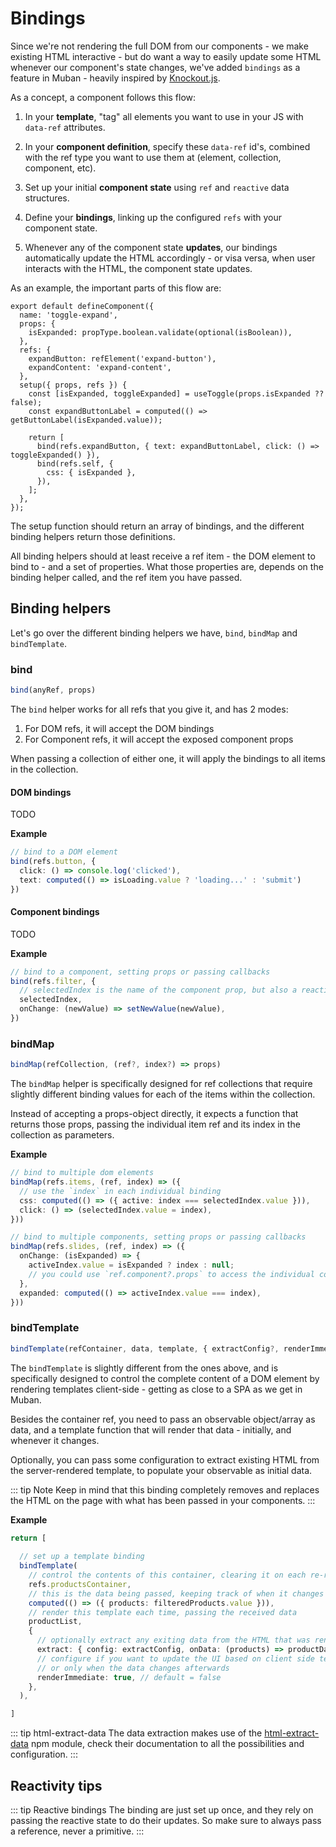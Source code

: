 # Bindings

Since we're not rendering the full DOM from our components - we make existing HTML interactive - but
do want a way to easily update some HTML whenever our component's state changes, we've added
`bindings` as a feature in Muban - heavily inspired by [Knockout.js](https://knockoutjs.com/documentation/).

As a concept, a component follows this flow:

1. In your **template**, "tag" all elements you want to use in your JS with `data-ref` attributes.

2. In your **component definition**, specify these `data-ref` id's, combined with the ref type you
 want to use them at (element, collection, component, etc).
3. Set up your initial **component state** using `ref` and `reactive` data structures.
4. Define your **bindings**, linking up the configured `refs` with your component state.
5. Whenever any of the component state **updates**, our bindings automatically update the HTML
 accordingly - or visa versa, when user interacts with the HTML, the component state updates. 

As an example, the important parts of this flow are:

```ts{7-8,11-12,15-18}
export default defineComponent({
  name: 'toggle-expand',
  props: {
    isExpanded: propType.boolean.validate(optional(isBoolean)),
  },
  refs: {
    expandButton: refElement('expand-button'),
    expandContent: 'expand-content',
  },
  setup({ props, refs }) {
    const [isExpanded, toggleExpanded] = useToggle(props.isExpanded ?? false);
    const expandButtonLabel = computed(() => getButtonLabel(isExpanded.value));

    return [
      bind(refs.expandButton, { text: expandButtonLabel, click: () => toggleExpanded() }),
      bind(refs.self, {
        css: { isExpanded },
      }),
    ];
  },
});
```

The setup function should return an array of bindings, and the different binding helpers return
those definitions.

All binding helpers should at least receive a ref item - the DOM element to bind to - and a set
of properties. What those properties are, depends on the binding helper called, and the ref item
you have passed.

## Binding helpers

Let's go over the different binding helpers we have, `bind`, `bindMap` and `bindTemplate`.

### bind

```ts
bind(anyRef, props)
```

The `bind` helper works for all refs that you give it, and has 2 modes:
1. For DOM refs, it will accept the DOM bindings
2. For Component refs, it will accept the exposed component props

When passing a collection of either one, it will apply the bindings to all items in the collection.


#### DOM bindings

TODO

**Example**

```ts
// bind to a DOM element
bind(refs.button, {
  click: () => console.log('clicked'),
  text: computed(() => isLoading.value ? 'loading...' : 'submit')
})
```

#### Component bindings

TODO 

**Example**

```ts
// bind to a component, setting props or passing callbacks
bind(refs.filter, {
  // selectedIndex is the name of the component prop, but also a reactive `ref`
  selectedIndex,
  onChange: (newValue) => setNewValue(newValue),
})
```

### bindMap

```ts
bindMap(refCollection, (ref?, index?) => props)
```

The `bindMap` helper is specifically designed for ref collections that require slightly
different binding values for each of the items within the collection.

Instead of accepting a props-object directly, it expects a function that returns those props,
passing the individual item ref and its index in the collection as parameters.

**Example**

```ts
// bind to multiple dom elements
bindMap(refs.items, (ref, index) => ({
  // use the `index` in each individual binding
  css: computed(() => ({ active: index === selectedIndex.value })),
  click: () => (selectedIndex.value = index),
}))

// bind to multiple components, setting props or passing callbacks
bindMap(refs.slides, (ref, index) => ({
  onChange: (isExpanded) => {
    activeIndex.value = isExpanded ? index : null;
    // you could use `ref.component?.props` to access the individual component's props
  },
  expanded: computed(() => activeIndex.value === index),
}))
```

### bindTemplate

```ts
bindTemplate(refContainer, data, template, { extractConfig?, renderImmediate? })
```

The `bindTemplate` is slightly different from the ones above, and is specifically designed to
control the complete content of a DOM element by rendering templates client-side - getting as close
to a SPA as we get in Muban.

Besides the container ref, you need to pass an observable object/array as data, and a template
function that will render that data - initially, and whenever it changes.

Optionally, you can pass some configuration to extract existing HTML from the server-rendered
template, to populate your observable as initial data.

::: tip Note
Keep in mind that this binding completely removes and replaces the HTML on the page with what has
been passed in your components.
:::

**Example**

```ts
return [
  
  // set up a template binding
  bindTemplate(
    // control the contents of this container, clearing it on each re-render
    refs.productsContainer,
    // this is the data being passed, keeping track of when it changes
    computed(() => ({ products: filteredProducts.value })),
    // render this template each time, passing the received data
    productList,
    {
      // optionally extract any exiting data from the HTML that was rendered on the server
      extract: { config: extractConfig, onData: (products) => productData.push(...products) },
      // configure if you want to update the UI based on client side template immediately,
      // or only when the data changes afterwards
      renderImmediate: true, // default = false
    },
  ),

]
```

::: tip html-extract-data
The data extraction makes use of the [html-extract-data](https://www.npmjs.com/package/html-extract-data)
npm module, check their documentation to all the possibilities and configuration.
:::

## Reactivity tips

::: tip Reactive bindings
The binding are just set up once, and they rely on passing the reactive state to do their updates.
So make sure to always pass a reference, never a primitive.
:::
